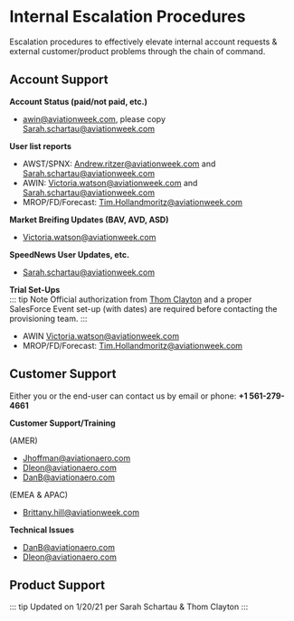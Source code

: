 # Internal Escalation Procedures

Escalation procedures to effectively elevate internal account requests & external customer/product problems through the chain of command.

## Account Support

**Account Status (paid/not paid, etc.)**

- [awin@aviationweek.com](mailto:awin@aviationweek.com), please copy [Sarah.schartau@aviationweek.com](mailto:Sarah.schartau@aviationweek.com)

**User list reports**

- AWST/SPNX: [Andrew.ritzer@aviationweek.com](mailto:Andrew.ritzer@aviationweek.com) and [Sarah.schartau@aviationweek.com](mailto:Sarah.schartau@aviationweek.com)
- AWIN: [Victoria.watson@aviationweek.com](mailto:Victoria.watson@aviationweek.com) and [Sarah.schartau@aviationweek.com](mailto:Sarah.schartau@aviationweek.com)
- MROP/FD/Forecast: [Tim.Hollandmoritz@aviationweek.com](mailto:Tim.Hollandmoritz@aviationweek.com)

**Market Breifing Updates (BAV, AVD, ASD)**

- [Victoria.watson@aviationweek.com](mailto:Victoria.watson@aviationweek.com)

**SpeedNews User Updates, etc.**

- [Sarah.schartau@aviationweek.com](mailto:Sarah.schartau@aviationweek.com)

**Trial Set-Ups**  
::: tip Note
Official authorization from [Thom Clayton](mailto:thom.clayton@aviationweek.com) and a proper SalesForce Event set-up (with dates) are required before contacting the provisioning team.
:::

- AWIN [Victoria.watson@aviationweek.com](mailto:Victoria.watson@aviationweek.com)
- MROP/FD/Forecast: [Tim.Hollandmoritz@aviationweek.com](mailto:Tim.Hollandmoritz@aviationweek.com)

## Customer Support

Either you or the end-user can contact us by email or phone: **+1 561-279-4661**

**Customer Support/Training**

(AMER)

- [Jhoffman@aviationaero.com](mailto:jhoffman@aviationaero.com)
- [Dleon@aviationaero.com](mailto:dleon@aviationaero.com)
- [DanB@aviationaero.com](mailto:danb@aviationaero.com)

(EMEA & APAC)

- [Brittany.hill@aviationweek.com](mailto:Brittany.hill@aviationweek.com)

**Technical Issues**

- [DanB@aviationaero.com](mailto:danb@aviationaero.com)
- [Dleon@aviationaero.com](mailto:dleon@aviationaero.com)

## Product Support

::: tip Updated on
1/20/21 per Sarah Schartau & Thom Clayton
:::
